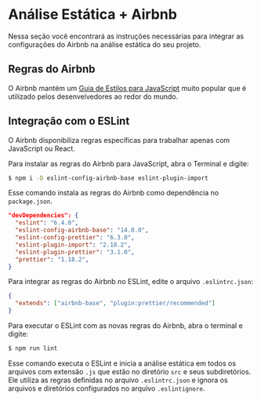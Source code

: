 # Análise Estática + Airbnb

Nessa seção você encontrará as instruções necessárias para integrar as configurações do Airbnb na análise estática do seu projeto.

## Regras do Airbnb

O Airbnb mantém um [Guia de Estilos para JavaScript](https://github.com/airbnb/javascript) muito popular que é utilizado pelos desenvelvedores ao redor do mundo.

## Integração com o ESLint

O Airbnb disponibiliza regras específicas para trabalhar apenas com JavaScript ou React.

Para instalar as regras do Airbnb para JavaScript, abra o Terminal e digite:

```bash
$ npm i -D eslint-config-airbnb-base eslint-plugin-import
```

Esse comando instala as regras do Airbnb como dependência no `package.json`.

```json
"devDependencies": {
  "eslint": "6.4.0",
  "eslint-config-airbnb-base": "14.0.0",
  "eslint-config-prettier": "6.3.0",
  "eslint-plugin-import": "2.18.2",
  "eslint-plugin-prettier": "3.1.0",
  "prettier": "1.18.2",
}
```

Para integrar as regras do Airbnb no ESLint, edite o arquivo `.eslintrc.json`:

```json
{
  "extends": ["airbnb-base", "plugin:prettier/recommended"]
}
```

Para executar o ESLint com as novas regras do Airbnb, abra o terminal e digite:

```bash
$ npm run lint
```

Esse comando executa o ESLint e inicia a análise estática em todos os arquivos com extensão `.js` que estão no diretório `src` e seus subdiretórios. Ele utiliza as regras definidas no arquivo `.eslintrc.json` e ignora os arquivos e diretórios configurados no arquivo `.eslintignore`.
